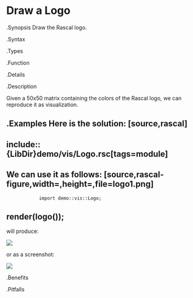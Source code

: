 # Draw a Logo

.Synopsis
Draw the Rascal logo.

.Syntax

.Types

.Function

.Details

.Description

Given a 50x50 matrix containing the colors of the Rascal logo,
we can reproduce it as visualization.

.Examples
Here is the solution:
[source,rascal]
----
include::{LibDir}demo/vis/Logo.rsc[tags=module]
----

                
We can use it as follows:
[source,rascal-figure,width=,height=,file=logo1.png]
----
                import demo::vis::Logo;
render(logo());
----
will produce:

![]((logo1.png))

or as a screenshot:


![]((Screenshot1.png))



.Benefits

.Pitfalls

